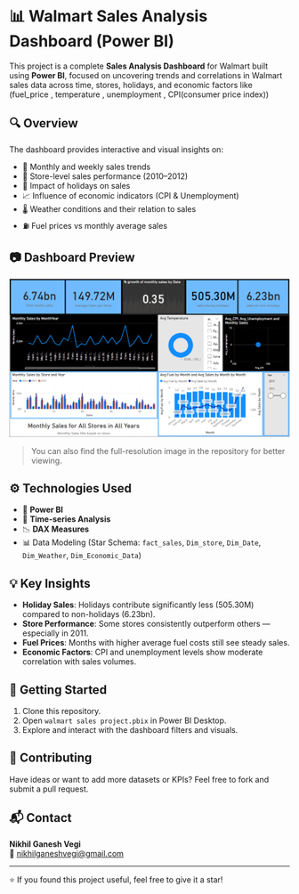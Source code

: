 # 📊 Walmart Sales Analysis Dashboard (Power BI)

This project is a complete **Sales Analysis Dashboard** for Walmart built using **Power BI**, focused on uncovering trends and correlations in Walmart sales data across time, stores, holidays, and economic factors 
like (fuel_price , temperature , unemployment , CPI(consumer price index))


## 🔍 Overview

The dashboard provides interactive and visual insights on:
- 📅 Monthly and weekly sales trends  
- 🏬 Store-level sales performance (2010–2012)  
- 🎉 Impact of holidays on sales  
- 📈 Influence of economic indicators (CPI & Unemployment)  
- 🌡️ Weather conditions and their relation to sales  
- ⛽ Fuel prices vs monthly average sales  

## 📷 Dashboard Preview

![Dashboard Screenshot](images/dashboard.png)




> You can also find the full-resolution image in the repository for better viewing.

## ⚙️ Technologies Used

- 🧠 **Power BI**
- 📅 **Time-series Analysis**
- 📉 **DAX Measures**
- 📊 Data Modeling (Star Schema: `fact_sales`, `Dim_store`, `Dim_Date`, `Dim_Weather`, `Dim_Economic_Data`)

## 💡 Key Insights

- **Holiday Sales**: Holidays contribute significantly less (505.30M) compared to non-holidays (6.23bn).
- **Store Performance**: Some stores consistently outperform others — especially in 2011.
- **Fuel Prices**: Months with higher average fuel costs still see steady sales.
- **Economic Factors**: CPI and unemployment levels show moderate correlation with sales volumes.

## 🚀 Getting Started

1. Clone this repository.
2. Open `walmart sales project.pbix` in Power BI Desktop.
3. Explore and interact with the dashboard filters and visuals.

## 🤝 Contributing

Have ideas or want to add more datasets or KPIs? Feel free to fork and submit a pull request.

## 📬 Contact

**Nikhil Ganesh Vegi**  
📧 nikhilganeshvegi@gmail.com  

---

⭐ If you found this project useful, feel free to give it a star!

